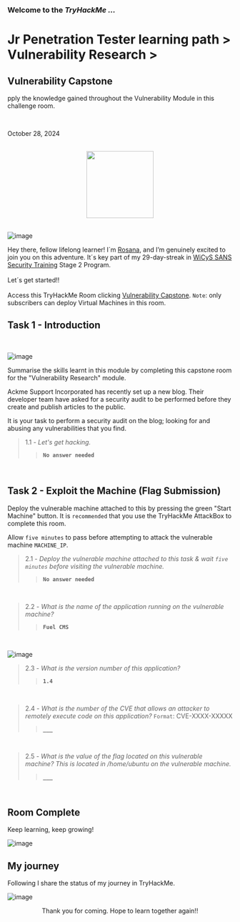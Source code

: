 

<h3> Welcome to the <em>TryHackMe ...</em></h3>
<h1>Jr Penetration Tester learning path > Vulnerability Research ></h1>
<h2>Vulnerability Capstone</h2>
<p>pply the knowledge gained throughout the Vulnerability Module in this challenge room.</p>
<br>
<p>October 28, 2024<br></p>
<br>


<div style="display: flex; justify-content: center; align-items: center;">
    <img src="https://github.com/user-attachments/assets/2ed7780f-5c58-47b4-86b4-90ecf77f7868" width="150px" height="150px"/>
</div>
<br>

![image](https://github.com/user-attachments/assets/6175debf-1081-4932-a46b-61c96c42a0b6)


<p>Hey there, fellow lifelong learner! I´m <a href="https://www.linkedin.com/in/rosanafssantos/">Rosana</a>, and I’m genuinely excited to join you on this adventure. It´s key part of my 29-day-streak in <a href="https://www.wicys.org/benefits/security-training-scholarship/">WiCyS SANS Security Training</a> Stage 2 Program.<br><br>
Let´s get started!!<br><br>
Access this TryHackMe Room clicking <a href="https://tryhackme.com/r/room/vulnerabilitycapstone">Vulnerability Capstone</a>. <code>Note</code>: only subscribers can deploy Virtual Machines in this room.</p>

<h2>Task 1 - Introduction</h2>
<br>

![image](https://github.com/user-attachments/assets/9e825e1c-083d-48a6-a2ed-f82fc8c22784)

<p>Summarise the skills learnt in this module by completing this capstone room for the "Vulnerability Research" module.<br> 

Ackme Support Incorporated has recently set up a new blog. Their developer team have asked for a security audit to be performed before they create and publish articles to the public.<br>

It is your task to perform a security audit on the blog; looking for and abusing any vulnerabilities that you find.</p>

> 1.1 - <em>Let's get hacking.</em><br>
>> <code><strong>No answer needed</strong></code><br>
<p><br></p>

<h2>Task 2 - Exploit the Machine (Flag Submission)</h2>

<p>Deploy the vulnerable machine attached to this by pressing the green "Start Machine" button. It is <code>recommended</code> that you use the TryHackMe AttackBox to complete this room.<br>

Allow <code>five minutes</code> to pass before attempting to attack the vulnerable machine <code>MACHINE_IP</code>.</p>

> 2.1 - <em>Deploy the vulnerable machine attached to this task & wait <code>five minutes</code> before visiting the vulnerable machine.</em><br>
>> <code><strong>No answer needed</strong></code><br>
<p><br></p>

> 2.2 - <em>What is the name of the application running on the vulnerable machine?</em><br>
>> <code><strong>Fuel CMS</strong></code><br>
<p><br></p>

![image](https://github.com/user-attachments/assets/436cc191-ab95-4f30-9520-10c2d019b1d2)

> 2.3 - <em>What is the version number of this application?</em><br>
>> <code><strong>1.4</strong></code><br>
<p><br></p>

> 2.4 - <em>What is the number of the CVE that allows an attacker to remotely execute code on this application?</em>
> <code>Format</code>: CVE-XXXX-XXXXX<br>
>> <code><strong>___</strong></code><br>
<p><br></p>

> 2.5 - <em>What is the value of the flag located on this vulnerable machine? This is located in /home/ubuntu on the vulnerable machine.</em>
>> <code><strong>___</strong></code><br>
<p><br></p>

<h2>Room Complete</h2>
<p>Keep learning, keep growing!<br>

![image](https://github.com/user-attachments/assets/1bce208f-a0a2-4c55-bd97-35ab155f509a)


<h2>My journey</h2>
<p></p>Following I share the status of my journey in TryHackMe.</p>

![image](https://github.com/user-attachments/assets/49cb572b-9662-43a8-94d1-6237ee9ff8bb)

<p></p>

<p style="text-align: center;">Thank you for coming. Hope to learn together again!!</p>
